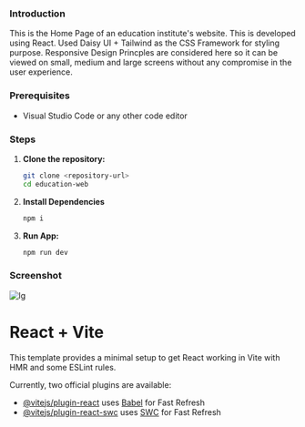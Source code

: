 ### Introduction
This is the Home Page of an education institute's website. This is developed using React. Used Daisy UI + Tailwind as the CSS Framework for styling purpose. Responsive Design Princples are considered here so it can be viewed on small, medium and large screens without any compromise in the user experience. 

### Prerequisites
- Visual Studio Code or any other code editor

### Steps
1. **Clone the repository:**
   ```bash
   git clone <repository-url>
   cd education-web
2. **Install Dependencies**
    ```bash
    npm i
4. **Run App:**
   ```bash
   npm run dev

### Screenshot
![lg](https://github.com/iamakmal/education-web/assets/95517227/1b09b894-89d1-40f2-92a2-a1ec64468119)



# React + Vite

This template provides a minimal setup to get React working in Vite with HMR and some ESLint rules.

Currently, two official plugins are available:

- [@vitejs/plugin-react](https://github.com/vitejs/vite-plugin-react/blob/main/packages/plugin-react/README.md) uses [Babel](https://babeljs.io/) for Fast Refresh
- [@vitejs/plugin-react-swc](https://github.com/vitejs/vite-plugin-react-swc) uses [SWC](https://swc.rs/) for Fast Refresh
